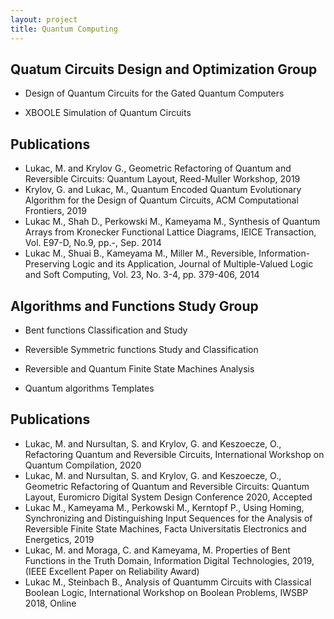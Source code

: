 ```yaml
---
layout: project
title: Quantum Computing
---
```

<h2>Quatum Circuits Design and Optimization Group</h2>

- Design of Quantum Circuits for the Gated Quantum Computers

- XBOOLE Simulation of Quantum Circuits

<h2> Publications</h2>
  
- Lukac, M. and Krylov G., Geometric Refactoring of Quantum and Reversible Circuits: Quantum Layout, Reed-Muller Workshop, 2019
- Krylov, G. and Lukac, M., Quantum Encoded Quantum Evolutionary Algorithm for the Design of Quantum Circuits, ACM Computational Frontiers, 2019 
- Lukac M., Shah D., Perkowski M., Kameyama M., Synthesis of Quantum Arrays from Kronecker Functional Lattice Diagrams, IEICE Transaction, Vol. E97-D, No.9, pp.-, Sep. 2014
- Lukac M., Shuai B., Kameyama M., Miller M., Reversible, Information-Preserving Logic and its Application, Journal of Multiple-Valued Logic and Soft Computing, Vol. 23, No. 3-4, pp. 379-406, 2014 

<h2>Algorithms and Functions Study Group</h2>
  
- Bent functions Classification and Study

- Reversible Symmetric functions Study and Classification

- Reversible and Quantum Finite State Machines Analysis

- Quantum algorithms Templates

<h2> Publications</h2>

- Lukac, M. and Nursultan, S. and Krylov, G. and Keszoecze, O., Refactoring Quantum and Reversible Circuits, International Workshop on Quantum Compilation, 2020
- Lukac, M. and Nursultan, S. and Krylov, G. and Keszoecze, O., Geometric Refactoring of Quantum and Reversible Circuits: Quantum Layout, Euromicro Digital System Design Conference 2020, Accepted 
- Lukac M., Kameyama M., Perkowski M., Kerntopf P., Using Homing, Synchronizing and Distinguishing Input Sequences for the Analysis of Reversible Finite State Machines, Facta Universitatis Electronics and Energetics, 2019
- Lukac, M. and Moraga, C. and Kameyama, M. Properties of Bent Functions in the Truth Domain, Information Digital Technologies, 2019,  (IEEE Excellent Paper on Reliability Award)
- Lukac M., Steinbach B., Analysis of Quantumm Circuits with Classical Boolean Logic, International Workshop on Boolean Problems, IWSBP 2018, Online



